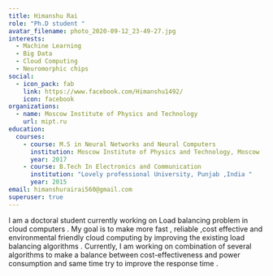 ```yaml
---
title: Himanshu Rai
role: "Ph.D student "
avatar_filename: photo_2020-09-12_23-49-27.jpg
interests:
  - Machine Learning
  - Big Data
  - Cloud Computing
  - Neuromorphic chips
social:
  - icon_pack: fab
    link: https://www.facebook.com/Himanshu1492/
    icon: facebook
organizations:
  - name: Moscow Institute of Physics and Technology
    url: mipt.ru
education:
  courses:
    - course: M.S in Neural Networks and Neural Computers
      institution: Moscow Institute of Physics and Technology, Moscow , Russia
      year: 2017
    - course: B.Tech In Electronics and Communication
      institution: "Lovely professional University, Punjab ,India "
      year: 2015
email: himanshurairai560@gmail.com
superuser: true
---
```

<!--StartFragment-->

I am a doctoral student currently working on Load balancing problem in cloud computers . My goal is to make more fast , reliable ,cost effective and environmental  friendly cloud computing by improving the existing load balancing algorithms . Currently, I am working on combination of several algorithms to make a balance between cost-effectiveness and power consumption and same time try to improve the response time . 

<!--EndFragment-->